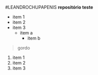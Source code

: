 #LEANDROCHUPAPENIS
**repositório teste**

* item 1
* item 2
* item 3
    * item a
       * item b
> gordo

1. item 1
2. item 2
3. item 3 